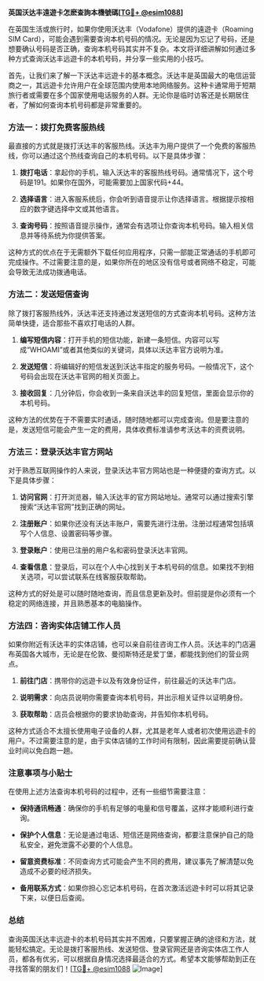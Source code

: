 **英国沃达丰遠遊卡怎麽查詢本機號碼[[TG💪+ @esim1088](https://t.me/s/esim1088)]**

在英国生活或旅行时，如果你使用沃达丰（Vodafone）提供的遠遊卡（Roaming SIM Card），可能会遇到需要查询本机号码的情况。无论是因为忘记了号码，还是想要确认号码是否正确，查询本机号码其实并不复杂。本文将详细讲解如何通过多种方式查询沃达丰远遊卡的本机号码，并分享一些实用的小技巧。

首先，让我们来了解一下沃达丰远遊卡的基本概念。沃达丰是英国最大的电信运营商之一，其远遊卡允许用户在全球范围内使用本地网络服务。这种卡通常用于短期旅行者或需要在多个国家使用电话服务的人群。无论你是临时访客还是长期居住者，了解如何查询本机号码都是非常重要的。

### 方法一：拨打免费客服热线

最直接的方式就是拨打沃达丰的客服热线。沃达丰为用户提供了一个免费的客服热线，你可以通过这个热线查询自己的本机号码。以下是具体步骤：

1. **拨打电话**：拿起你的手机，输入沃达丰的客服热线号码。通常情况下，这个号码是191。如果你在国外，可能需要加上国家代码+44。
   
2. **选择语言**：进入客服系统后，你会听到语音提示让你选择语言。根据提示按相应的数字键选择中文或其他语言。

3. **查询号码**：按照语音提示操作，通常会有选项让你查询本机号码。输入相关信息并等待系统为你提供答案。

这种方式的优点在于无需额外下载任何应用程序，只需一部能正常通话的手机即可完成操作。不过需要注意的是，如果你所在的地区没有信号或者网络不稳定，可能会导致无法成功拨通电话。

### 方法二：发送短信查询

除了拨打客服热线外，沃达丰还支持通过发送短信的方式查询本机号码。这种方法简单快捷，适合那些不喜欢打电话的人群。

1. **编写短信内容**：打开手机的短信功能，新建一条短信。内容可以写成“WHOAMI”或者其他类似的关键词，具体以沃达丰官方说明为准。

2. **发送短信**：将编辑好的短信发送到沃达丰指定的服务号码。一般情况下，这个号码会出现在沃达丰官网的相关页面上。

3. **接收回复**：几分钟后，你会收到一条来自沃达丰的回复短信，里面会显示你的本机号码。

这种方法的优势在于不需要实时通话，随时随地都可以完成查询。但是要注意的是，发送短信可能会产生一定的费用，具体收费标准请参考沃达丰的资费说明。

### 方法三：登录沃达丰官方网站

对于熟悉互联网操作的人来说，登录沃达丰官方网站也是一种便捷的查询方式。以下是具体步骤：

1. **访问官网**：打开浏览器，输入沃达丰的官方网站地址。通常可以通过搜索引擎搜索“沃达丰官网”找到正确的网址。

2. **注册账户**：如果你还没有沃达丰账户，需要先进行注册。注册过程通常包括填写个人信息、设置密码等步骤。

3. **登录账户**：使用已注册的用户名和密码登录沃达丰官网。

4. **查看信息**：登录后，可以在个人中心找到关于本机号码的信息。如果找不到相关选项，可以尝试联系在线客服获取帮助。

这种方式的好处是可以随时随地查询，而且信息更新及时。但前提是你必须有一个稳定的网络连接，并且熟悉基本的电脑操作。

### 方法四：咨询实体店铺工作人员

如果你附近有沃达丰的实体店铺，也可以亲自前往咨询工作人员。沃达丰的门店遍布英国各大城市，无论是在伦敦、曼彻斯特还是爱丁堡，都能找到他们的营业网点。

1. **前往门店**：携带你的远遊卡以及有效身份证件，前往最近的沃达丰门店。

2. **说明需求**：向店员说明你需要查询本机号码，并出示相关证件以证明身份。

3. **获取帮助**：店员会根据你的要求协助查询，并告知你本机号码。

这种方式适合不太擅长使用电子设备的人群，尤其是老年人或者初次使用远遊卡的用户。不过需要注意的是，由于实体店铺的工作时间有限制，因此需要提前确认营业时间以免白跑一趟。

### 注意事项与小贴士

在使用上述方法查询本机号码的过程中，还有一些细节需要注意：

- **保持通讯畅通**：确保你的手机有足够的电量和信号覆盖，这样才能顺利进行查询。
  
- **保护个人信息**：无论是通过电话、短信还是网络查询，都要注意保护自己的隐私安全，避免泄露不必要的个人信息。

- **留意资费标准**：不同查询方式可能会产生不同的费用，建议事先了解清楚以免造成不必要的经济损失。

- **备用联系方式**：如果你担心忘记本机号码，在首次激活远遊卡时可以将其记录下来，以便日后查阅。

### 总结

查询英国沃达丰远遊卡的本机号码其实并不困难，只要掌握正确的途径和方法，就能轻松搞定。无论是拨打客服热线、发送短信、登录官网还是咨询实体店工作人员，都各有优劣，可以根据自身情况选择最适合的方式。希望本文能够帮助到正在寻找答案的朋友们！[[TG💪+ @esim1088](https://t.me/s/esim1088) ![Image](https://i.postimg.cc/4NQfJmqS/Snipaste-2025-05-13-00-14-12.png)]